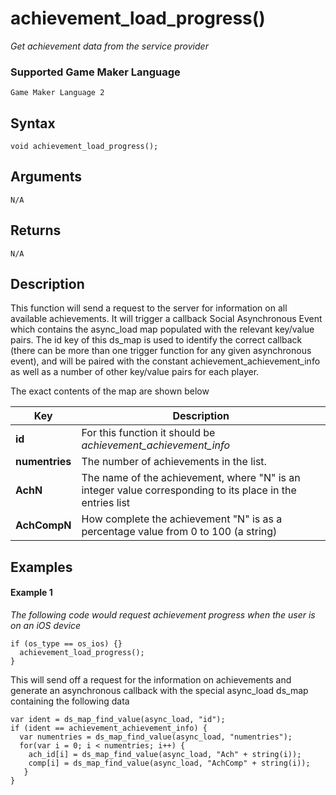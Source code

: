 # achievement_load_progress()

*Get achievement data from the service provider*

### Supported Game Maker Language
`Game Maker Language 2`

## Syntax

```
void achievement_load_progress();
```

## Arguments

```
N/A
```

## Returns

```
N/A
```

## Description

This function will send a request to the server for information on all available achievements. It will trigger a callback Social Asynchronous Event which contains the async_load map populated with the relevant key/value pairs. The id key of this ds_map is used to identify the correct callback (there can be more than one trigger function for any given asynchronous event), and will be paired with the constant achievement_achievement_info as well as a number of other key/value pairs for each player.

The exact contents of the map are shown below

|Key           |Description                                                                                              |
|--------------|---------------------------------------------------------------------------------------------------------|
|**id**        |For this function it should be *achievement_achievement_info*                                            |
|**numentries**|The number of achievements in the list.                                                                  |
|**AchN**      |The name of the achievement, where "N" is an integer value corresponding to its place in the entries list|
|**AchCompN**  |How complete the achievement "N" is as a percentage value from 0 to 100 (a string)                       |


## Examples

#### Example 1

*The following code would request achievement progress when the user is on an iOS device*

```
if (os_type == os_ios) {}
  achievement_load_progress();
}
```

This will send off a request for the information on achievements and generate an asynchronous callback with the special async_load ds_map containing the following data

```
var ident = ds_map_find_value(async_load, "id");
if (ident == achievement_achievement_info) {
  var numentries = ds_map_find_value(async_load, "numentries");
  for(var i = 0; i < numentries; i++) {
    ach_id[i] = ds_map_find_value(async_load, "Ach" + string(i));
    comp[i] = ds_map_find_value(async_load, "AchComp" + string(i));
   }
}
```